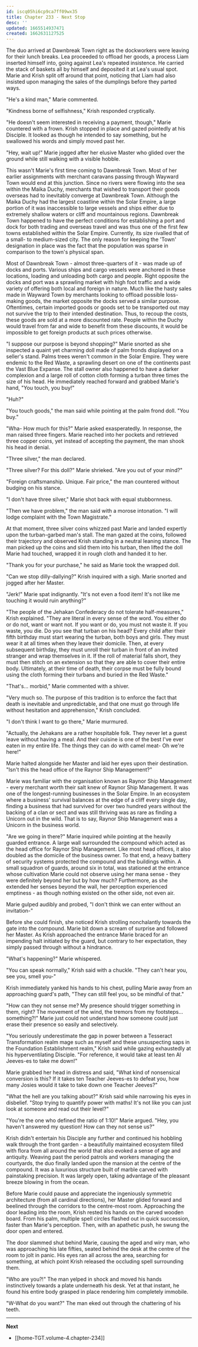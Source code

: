 ```yaml
---
id: iscq05hi6cp9ca7ff09wx35
title: Chapter 233 - Next Stop
desc: ''
updated: 1665514937471
created: 1662631127525
---
```


The duo arrived at Dawnbreak Town right as the dockworkers were leaving for their lunch breaks. Lea proceeded to offload her goods, a process Liam inserted himself into, going against Lea's repeated insistence. He carried the stack of baskets all by himself and deposited it at Lea's usual spot. Marie and Krish split off around that point, noticing that Liam had also insisted upon managing the sales of the dumplings before they parted ways.

"He's a kind man," Marie commented.

"Kindness borne of selfishness," Krish responded cryptically.

"He doesn't seem interested in receiving a payment, though," Marie countered with a frown. Krish stopped in place and gazed pointedly at his Disciple. It looked as though he intended to say something, but he swallowed his words and simply moved past her.

"Hey, wait up!" Marie jogged after her elusive Master who glided over the ground while still walking with a visible hobble.

This wasn't Marie's first time coming to Dawnbreak Town. Most of her earlier assignments with merchant caravans passing through Wayward Town would end at this junction. Since no rivers were flowing into the sea within the Maika Duchy, merchants that wished to transport their goods overseas had to inevitably converge at Dawnbreak Town. Although the Maika Duchy had the largest coastline within the Solar Empire, a large portion of it was inaccessible to large vessels and ships either due to extremely shallow waters or cliff and mountainous regions. Dawnbreak Town happened to have the perfect conditions for establishing a port and dock for both trading and overseas travel and was thus one of the first few towns established within the Solar Empire. Currently, its size rivalled that of a small- to medium-sized city. The only reason for keeping the 'Town' designation in place was the fact that the population was sparse in comparison to the town's physical span.

Most of Dawnbreak Town - almost three-quarters of it - was made up of docks and ports. Various ships and cargo vessels were anchored in these locations, loading and unloading both cargo and people. Right opposite the docks and port was a sprawling market with high foot traffic and a wide variety of offering both local and foreign in nature. Much like the hasty sales made in Wayward Town by merchants looking to offload possible loss-making goods, the market opposite the docks served a similar purpose. Oftentimes, certain imported goods or goods set to be transported out may not survive the trip to their intended destination. Thus, to recoup the costs, these goods are sold at a more discounted rate. People within the Duchy would travel from far and wide to benefit from these discounts, it would be impossible to get foreign products at such prices otherwise.

"I suppose our purpose is beyond shopping?" Marie snorted as she inspected a quaint yet charming doll made of palm fronds displayed on a seller's stand. Palms trees weren't common in the Solar Empire. They were endemic to the Red Waste, a sprawling desert on one of the continents past the Vast Blue Expanse. The stall owner also happened to have a darker complexion and a large roll of cotton cloth forming a turban three times the size of his head. He immediately reached forward and grabbed Marie's hand, "You touch, you buy!"

"Huh?"

"You touch goods," the man said while pointing at the palm frond doll. "You buy."

"Wha- How much for this?" Marie asked exasperatedly. In response, the man raised three fingers. Marie reached into her pockets and retrieved three copper coins, yet instead of accepting the payment, the man shook his head in denial.

"Three silver," the man declared.

"Three silver? For this doll?" Marie shrieked. "Are you out of your mind?"

"Foreign craftsmanship. Unique. Fair price," the man countered without budging on his stance.

"I don't have three silver," Marie shot back with equal stubbornness.

"Then we have problem," the man said with a morose intonation. "I will lodge complaint with the Town Magistrate."

At that moment, three silver coins whizzed past Marie and landed expertly upon the turban-garbed man's stall. The man gazed at the coins, followed their trajectory and observed Krish standing in a neutral leaning stance. The man picked up the coins and slid them into his turban, then lifted the doll Marie had touched, wrapped it in rough cloth and handed it to her.

"Thank you for your purchase," he said as Marie took the wrapped doll.

"Can we stop dilly-dallying?" Krish inquired with a sigh. Marie snorted and jogged after her Master.

"Jerk!" Marie spat indignantly. "It's not even a food item! It's not like me touching it would ruin anything?"

"The people of the Jehakan Confederacy do not tolerate half-measures," Krish explained. "They are literal in every sense of the word. You either do or do not, want or want not. If you want or do, you must not waste it. If you waste, you die. Do you see that turban on his head? Every child after their fifth birthday must start wearing the turban, both boys and girls. They must wear it at all times when they leave their domicile. Then, at every subsequent birthday, they must unroll their turban in front of an invited stranger and wrap themselves in it. If the roll of material falls short, they must then stitch on an extension so that they are able to cover their entire body. Ultimately, at their time of death, their corpse must be fully bound using the cloth forming their turbans and buried in the Red Waste."

"That's... morbid," Marie commented with a shiver.

"Very much so. The purpose of this tradition is to enforce the fact that death is inevitable and unpredictable, and that one must go through life without hesitation and apprehension," Krish concluded.

"I don't think I want to go there," Marie murmured.

"Actually, the Jehakans are a rather hospitable folk. They never let a guest leave without having a meal. And their cuisine is one of the best I've ever eaten in my entire life. The things they can do with camel meat- Oh we're here!"

Marie halted alongside her Master and laid her eyes upon their destination. "Isn't this the head office of the Raynor Ship Management?"

Marie was familiar with the organisation known as Raynor Ship Management - every merchant worth their salt knew of Raynor Ship Management. It was one of the longest-running businesses in the Solar Empire. In an ecosystem where a business' survival balances at the edge of a cliff every single day, finding a business that had survived for over two hundred years without the backing of a clan or sect and was still thriving was as rare as finding a Unicorn out in the wild. That is to say, Raynor Ship Management was a Unicorn in the business world.

"Are we going in there?" Marie inquired while pointing at the heavily guarded entrance. A large wall surrounded the compound which acted as the head office for Raynor Ship Management. Like most head offices, it also doubled as the domicile of the business owner. To that end, a heavy battery of security systems protected the compound and the buildings within. A small squadron of guards, around six in total, was stationed at the entrance whose cultivation Marie could not observe using her mana sense - they were definitely beyond her but by how much? Furthermore, as she extended her senses beyond the wall, her perception experienced emptiness - as though nothing existed on the other side, not even air.

Marie gulped audibly and probed, "I don't think we can enter without an invitation-"

Before she could finish, she noticed Krish strolling nonchalantly towards the gate into the compound. Marie bit down a scream of surprise and followed her Master. As Krish approached the entrance Marie braced for an impending halt initiated by the guard, but contrary to her expectation, they simply passed through without a hindrance.

"What's happening?" Marie whispered.

"You can speak normally," Krish said with a chuckle. "They can't hear you, see you, smell you-"

Krish immediately yanked his hands to his chest, pulling Marie away from an approaching guard's path, "They can still feel you, so be mindful of that."

"How can they not sense me? My presence should trigger something in them, right? The movement of the wind, the tremors from my footsteps... something?!" Marie just could not understand how someone could just erase their presence so easily and selectively.

"You seriously underestimate the gap in power between a Tesseract Transformation realm mage such as myself and these unsuspecting saps in the Foundation Establishment realm," Krish said while gazing exhaustedly at his hyperventilating Disciple. "For reference, it would take at least ten Al Jeeves-es to take me down!"

Marie grabbed her head in distress and said, "What kind of nonsensical conversion is this? If it takes ten Teacher Jeeves-es to defeat you, how many Josies would it take to take down one Teacher Jeeves?"

"What the hell are you talking about?" Krish said while narrowing his eyes in disbelief. "Stop trying to quantify power with maths! It's not like you can just look at someone and read out their level?"

"You're the one who defined the ratio of 1:10!" Marie argued. "Hey, you haven't answered my question! How can they not sense us?"

Krish didn't entertain his Disciple any further and continued his hobbling walk through the front garden - a beautifully maintained ecosystem filled with flora from all around the world that also evoked a sense of age and antiquity. Weaving past the period patrols and workers managing the courtyards, the duo finally landed upon the mansion at the centre of the compound. It was a luxurious structure built of marble carved with painstaking precision. It was largely open, taking advantage of the pleasant breeze blowing in from the ocean.

Before Marie could pause and appreciate the ingeniously symmetric architecture (from all cardinal directions), her Master glided forward and beelined through the corridors to the centre-most room. Approaching the door leading into the room, Krish rested his hands on the carved wooden board. From his palm, multiple spell circles flashed out in quick succession, faster than Marie's perception. Then, with an apathetic push, he swung the door open and entered.

The door slammed shut behind Marie, causing the aged and wiry man, who was approaching his late fifties, seated behind the desk at the centre of the room to jolt in panic. His eyes ran all across the area, searching for something, at which point Krish released the occluding spell surrounding them.

"Who are you?!" The man yelped in shock and moved his hands instinctively towards a plate underneath his desk. Yet at that instant, he found his entire body grasped in place rendering him completely immobile.

"W-What do you want?" The man eked out through the chattering of his teeth.

____

**Next**
* [[home-TGT.volume-4.chapter-234]]